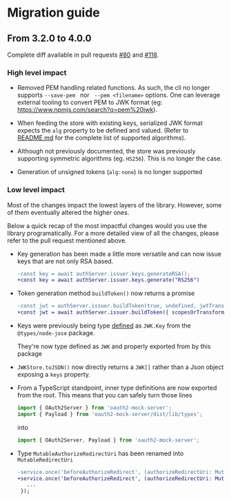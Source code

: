 # Migration guide

## From 3.2.0 to 4.0.0

Complete diff available in pull requests [#80](https://github.com/axa-group/oauth2-mock-server/pull/80) and [#118](https://github.com/axa-group/oauth2-mock-server/pull/118).

### High level impact

- Removed PEM handling related functions. As such, the cli no longer supports
  `--save-pem ` nor ` --pem <filename>` options. One can leverage external
  tooling to convert PEM to JWK format
  (eg: https://www.npmjs.com/search?q=pem%20jwk).

- When feeding the store with existing keys, serialized JWK format expects the
  `alg` property to be defined and valued. (Refer to [README.md](./README.md)
  for the complete list of supported algorithms).

- Although not previously documented, the store was previously supporting
  symmetric algorithms (eg. `HS256`). This is no longer the case.

- Generation of unsigned tokens (`alg`: `none`) is no longer supported

### Low level impact

Most of the changes impact the lowest layers of the library. However, some of
them eventually altered the higher ones.

Below a quick recap of the most impactful changes would you use the library
programatically. For a more detailed view of all the changes, please refer to
the pull request mentioned above.

- Key generation has been made a little more versatile and can now issue keys
  that are not only RSA based.

  ```diff
  -const key = await authServer.issuer.keys.generateRSA();
  +const key = await authServer.issuer.keys.generate("RS256")
  ```

- Token generation method `buildToken()` now returns a promise

  ```diff
  -const jwt = authServer.issuer.buildToken(true, undefined, jwtTransformer);
  +const jwt = await authServer.issuer.buildToken({ scopesOrTransform: jwtTransformer });
  ```

- Keys were previously being type [defined](https://github.com/DefinitelyTyped/DefinitelyTyped/blob/2d2c4ced74bb356ec1c7b931dedd263bcfb5c4a1/types/node-jose/index.d.ts#L254-L265)
  as `JWK.Key` from the `@types/node-jose` package.

  They're now type defined as `JWK` and properly exported from by this package

- `JWKStore.toJSON()` now directly returns a `JWK[]` rather than a Json object
  exposing a `keys` property.

- From a TypeScript standpoint, inner type definitions are now exported
  from the root. This means that you can safely turn those lines

  ```ts
  import { OAuth2Server } from 'oauth2-mock-server';
  import { Payload } from 'oauth2-mock-server/dist/lib/types';
  ```

  into

  ```ts
  import { OAuth2Server, Payload } from 'oauth2-mock-server';
  ```

- Type `MutableAuthorizeRedirectUri` has been renamed into `MutableRedirectUri`

  ```diff
  -service.once('beforeAuthorizeRedirect', (authorizeRedirectUri: MutableAuthorizeRedirectUri, req) => {
  +service.once('beforeAuthorizeRedirect', (authorizeRedirectUri: MutableRedirectUri, req) => {
     ...
   });
  ```
